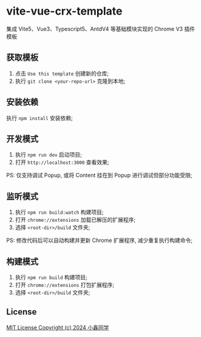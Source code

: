 # vite-vue-crx-template

集成 Vite5、Vue3、Typescript5、AntdV4 等基础模块实现的 Chrome V3 插件模板

## 获取模板

1. 点击 `Use this template` 创建新的仓库;
2. 执行 `git clone <your-repo-url>` 克隆到本地;

## 安装依赖

执行 `npm install` 安装依赖;

## 开发模式

1. 执行 `npm run dev` 启动项目;
2. 打开 `http://localhost:3000` 查看效果;

PS: 仅支持调试 Popup, 或将 Content 挂在到 Popup 进行调试但部分功能受限;

## 监听模式

1. 执行 `npm run build:watch` 构建项目;
2. 打开 `chrome://extensions` 加载已解压的扩展程序;
3. 选择 `<root-dir>/build` 文件夹;

PS: 修改代码后可以自动构建并更新 Chrome 扩展程序, 减少重复执行构建命令;

## 构建模式

1. 执行 `npm run build` 构建项目;
2. 打开 `chrome://extensions` 打包扩展程序;
3. 选择 `<root-dir>/build` 文件夹;

## License

[MIT License Copyright (c) 2024 小鑫同学](./LICENSE)

